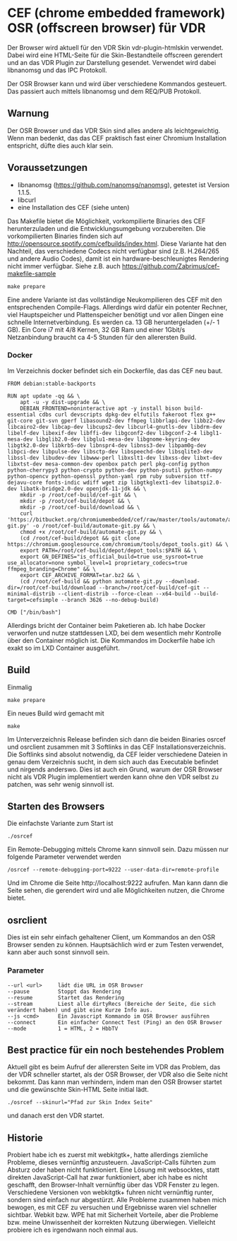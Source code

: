 # CEF (chrome embedded framework) OSR (offscreen browser) für VDR
Der Browser wird aktuell für den VDR Skin vdr-plugin-htmlskin verwendet. Dabei wird eine HTML-Seite für die Skin-Bestandteile
offscreen gerendert und an das VDR Plugin zur Darstellung gesendet. Verwendet wird dabei libnanomsg und das IPC Protokoll.

Der OSR Browser kann und wird über verschiedene Kommandos gesteuert. Das passiert auch mittels libnanomsg und dem REQ/PUB Protokoll.

## Warnung
Der OSR Browser und das VDR Skin sind alles andere als leichtgewichtig. Wenn man bedenkt, das das CEF praktisch fast
einer Chromium Installation entspricht, düfte dies auch klar sein.

## Voraussetzungen
- libnanomsg (https://github.com/nanomsg/nanomsg), getestet ist Version 1.1.5.
- libcurl
- eine Installation des CEF (siehe unten)

Das Makefile bietet die Möglichkeit, vorkompilierte Binaries des CEF herunterzuladen und die Entwicklungsumgebung
vorzubereiten. Die vorkompilierten Binaries finden sich auf http://opensource.spotify.com/cefbuilds/index.html.
Diese Variante hat den Nachteil, das verschiedene Codecs nicht verfügbar sind (z.B. H.264/265 und andere Audio Codes),
damit ist ein hardware-beschleunigtes Rendering nicht immer verfügbar.
Siehe z.B. auch https://github.com/Zabrimus/cef-makefile-sample
```
make prepare
```

Eine andere Variante ist das vollständige Neukompilieren des CEF mit den entsprechenden Compile-Flags. Allerdings
wird dafür ein potenter Rechner, viel Hauptspeicher und Plattenspeicher benötigt und vor allen Dingen eine schnelle 
Internetverbindung. Es werden ca. 13 GB heruntergeladen (+/- 1 GB). Ein Core i7 mit 4/8 Kernen, 32 GB Ram und einer 
1Gbit/s Netzanbindung braucht ca 4-5 Stunden für den allerersten Build.

### Docker
Im Verzeichnis docker befindet sich ein Dockerfile, das das CEF neu baut.  
```
FROM debian:stable-backports

RUN apt update -qq && \
    apt -u -y dist-upgrade && \
    DEBIAN_FRONTEND=noninteractive apt -y install bison build-essential cdbs curl devscripts dpkg-dev elfutils fakeroot flex g++ git-core git-svn gperf libasound2-dev ffmpeg libbrlapi-dev libbz2-dev libcairo2-dev libcap-dev libcups2-dev libcurl4-gnutls-dev libdrm-dev libelf-dev libexif-dev libffi-dev libgconf2-dev libgconf-2-4 libgl1-mesa-dev libglib2.0-dev libglu1-mesa-dev libgnome-keyring-dev libgtk2.0-dev libkrb5-dev libnspr4-dev libnss3-dev libpam0g-dev libpci-dev libpulse-dev libsctp-dev libspeechd-dev libsqlite3-dev libssl-dev libudev-dev libwww-perl libxslt1-dev libxss-dev libxt-dev libxtst-dev mesa-common-dev openbox patch perl pkg-config python python-cherrypy3 python-crypto python-dev python-psutil python-numpy python-opencv python-openssl python-yaml rpm ruby subversion ttf-dejavu-core fonts-indic wdiff wget zip libgtkglext1-dev libatspi2.0-dev libatk-bridge2.0-dev openjdk-11-jdk && \
    mkdir -p /root/cef-build/cef-git && \
    mkdir -p /root/cef-build/depot && \
    mkdir -p /root/cef-build/download && \
    curl 'https://bitbucket.org/chromiumembedded/cef/raw/master/tools/automate/automate-git.py' -o /root/cef-build/automate-git.py && \
    chmod +x /root/cef-build/automate-git.py && \
    (cd /root/cef-build/depot && git clone https://chromium.googlesource.com/chromium/tools/depot_tools.git) && \
    export PATH=/root/cef-build/depot/depot_tools:$PATH && \
    export GN_DEFINES="is_official_build=true use_sysroot=true use_allocator=none symbol_level=1 proprietary_codecs=true ffmpeg_branding=Chrome" && \
    export CEF_ARCHIVE_FORMAT=tar.bz2 && \
    (cd /root/cef-build && python automate-git.py --download-dir=/root/cef-build/download --branch=/root/cef-build/cef-git --minimal-distrib --client-distrib --force-clean --x64-build --build-target=cefsimple --branch 3626 --no-debug-build)

CMD ["/bin/bash"]
```
Allerdings bricht der Container beim Paketieren ab. Ich habe Docker verworfen und nutze stattdessen LXD, bei dem 
wesentlich mehr Kontrolle über den Container möglich ist. Die Kommandos im Dockerfile habe ich exakt so im LXD Container 
ausgeführt.

## Build
Einmalig
```
make prepare
```

Ein neues Build wird gemacht mit
```
make
```

Im Unterverzeichnis Release befinden sich dann die beiden Binaries osrcef und osrclient zusammen mit 3 Softlinks in
das CEF Installationsverzeichnis. Die Softlinks sind absolut notwendig, da CEF leider verschiedene Dateien in genau
dem Verzeichnis sucht, in dem sich auch das Executable befindet und nirgends anderswo. Dies ist auch ein Grund, warum
der OSR Browser nicht als VDR Plugin implementiert werden kann ohne den VDR selbst zu patchen, was sehr wenig sinnvoll ist.


## Starten des Browsers
Die einfachste Variante zum Start ist
```
./osrcef
```

Ein Remote-Debugging mittels Chrome kann sinnvoll sein. Dazu müssen nur folgende Parameter verwendet werden
```
/osrcef --remote-debugging-port=9222 --user-data-dir=remote-profile
```
Und im Chrome die Seite http://localhost:9222 aufrufen. Man kann dann die Seite sehen, die gerendert wird und alle
Möglichkeiten nutzen, die Chrome bietet.

## osrclient
Dies ist ein sehr einfach gehaltener Client, um Kommandos an den OSR Browser senden zu können. Hauptsächlich wird
er zum Testen verwendet, kann aber auch sonst sinnvoll sein.

### Parameter
```
--url <url>     lädt die URL im OSR Browser
--pause         Stoppt das Rendering
--resume        Startet das Rendering
--stream        Liest alle dirtyRecs (Bereiche der Seite, die sich verändert haben) und gibt eine Kurze Info aus.
--js <cmd>      Ein Javascript Kommando im OSR Browser ausführen
--connect       Ein einfacher Connect Test (Ping) an den OSR Browser
--mode          1 = HTML, 2 = HbbTV
```

## Best practice für ein noch bestehendes Problem
Aktuell gibt es beim Aufruf der allerersten Seite im VDR das Problem, das der VDR schneller startet, als der OSR Browser,
der VDR also die Seite nicht bekommt. Das kann man verhindern, indem man den OSR Browser startet und die
gewünschte Skin-HTML Seite initial lädt.
```
./osrcef --skinurl="Pfad zur Skin Index Seite"
```
und danach erst den VDR startet.

## Historie
Probiert habe ich es zuerst mit webkitgtk+, hatte allerdings ziemliche Probleme, dieses vernünftig anzusteuern. 
JavaScript-Calls führten zum Absturz oder haben nicht funktioniert. Eine Lösung mit websocktes, statt direkten
JavaScript-Call hat zwar funktioniert, aber ich habe es nicht geschafft, den Browser-Inhalt vernünftig über das
VDR Fenster zu legen. Verschiedene Versionen von webkitgtk+ fuhren nicht vernünftig runter, sondern sind einfach
nur abgestürzt. Alle Probleme zusammen haben mich bewogen, es mit CEF zu versuchen und Ergebnisse waren viel schneller
sichtbar.
Webkit bzw. WPE hat mit Sicherheit Vorteile, aber die Probleme bzw. meine Unwissenheit der korrekten Nutzung überwiegen.
Vielleicht probiere ich es irgendwann noch einmal aus.
